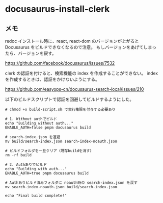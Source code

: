 # docusaurus-install-clerk

## メモ

redoc インストール時に、react, react-dom のバージョンが上がると Docusaurus をビルドできなくなるので注意。
もしバージョンをあげてしまったら、バージョンを戻す。

https://github.com/facebook/docusaurus/issues/7532

clerk の認証を付けると、検索機能の index を作成することができない。
index を作成するときは、認証をかけないようにする。

https://github.com/easyops-cn/docusaurus-search-local/issues/210

以下のビルドスクリプトで認証を回避してビルドするようにした。

```
# chmod +x build-script.sh で実行権限を付与する必要あり

# 1. Without authでビルド
echo "Building without auth..."
ENABLE_AUTH=false pnpm docusaurus build

# search-index.json を退避
mv build/search-index.json search-index-noauth.json

# ビルドフォルダを一旦クリア（既存buildを消す）
rm -rf build

# 2. Authありでビルド
echo "Building with auth..."
ENABLE_AUTH=true pnpm docusaurus build

# Authありビルド済みフォルダに noauth時の search-index.json を戻す
mv search-index-noauth.json build/search-index.json

echo "Final build complete!"
```